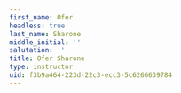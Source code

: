 ```yaml
---
first_name: Ofer
headless: true
last_name: Sharone
middle_initial: ''
salutation: ''
title: Ofer Sharone
type: instructor
uid: f3b9a464-223d-22c3-ecc3-5c6266639784
---
```

